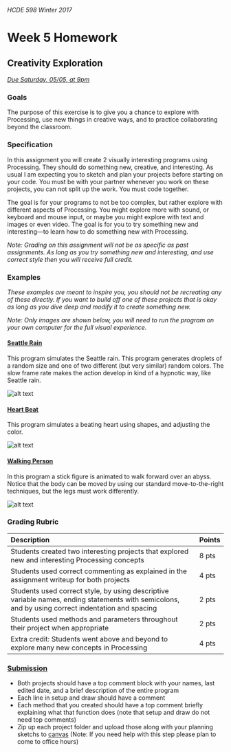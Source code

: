 _HCDE 598 Winter 2017_
# Week 5 Homework

## Creativity Exploration
_[Due Saturday, 05/05, at 9pm](https://canvas.uw.edu/courses/1158649/assignments/3672947)_

### Goals
The purpose of this exercise is to give you a chance to explore with Processing, use new things in creative ways, and to practice collaborating beyond the classroom.

### Specification
In this assignment you will create 2 visually interesting programs using Processing. They should do something new, creative, and interesting. As usual I am expecting you to sketch and plan your projects before starting on your code. You must be with your partner whenever you work on these projects, you can not split up the work. You must code together.

The goal is for your programs to not be too complex, but rather explore with different aspects of Processing. You might explore more with sound, or keyboard and mouse input, or maybe you might explore with text and images or even video. The goal is for you to try something new and interesting—to learn how to do something new with Processing.

_Note: Grading on this assignment will not be as specific as past assignments. As long as you try something new and interesting, and use correct style then you will receive full credit._

### Examples
_These examples are meant to inspire you, you should not be recreating any of these directly. If you want to build off one of these projects that is okay as long as you dive deep and modify it to create something new._

_Note: Only images are shown below, you will need to run the program on your own computer for the full visual experience._

#### [Seattle Rain](../code/seattle_rain.pde)
This program simulates the Seattle rain. This program generates droplets of a random size and one of two different (but very similar) random colors. The slow frame rate makes the action develop in kind of a hypnotic way, like Seattle rain.

![alt text][rain]

#### [Heart Beat](../code/heart.pde)
This program simulates a beating heart using shapes, and adjusting the color.

![alt text][heart]

#### [Walking Person](../code/walking_person.pde)
In this program a stick figure is animated to walk forward over an abyss. Notice that the body can be moved by using our standard move-to-the-right techniques, but the legs must work differently. 

![alt text][walking-person]

### Grading Rubric

| Description | Points |
| :--- | :--- |
| Students created two interesting projects that explored new and interesting Processing concepts | 8 pts |
| Students used correct commenting as explained in the assignment writeup for both projects | 4 pts |
| Students used correct style, by using descriptive variable names, ending statements with semicolons, and by using correct indentation and spacing | 2 pts |
| Students used methods and parameters throughout their project when appropriate | 2 pts |
| Extra credit: Students went above and beyond to explore many new concepts in Processing | 4 pts |


### [Submission](https://canvas.uw.edu/courses/1158649/assignments/3672947)
* Both projects should have a top comment block with your names, last edited date, and a brief description of the entire program
* Each line in setup and draw should have a comment
* Each method that you created should have a top comment briefly explaining what that function does (note that setup and draw do not need top comments)
* Zip up each project folder and upload those along with your planning sketchs to [canvas](https://canvas.uw.edu/courses/1158649/assignments/3672952) (Note: If you need help with this step please plan to come to office hours)

[rain]: https://github.com/susanev/uw-hcde-creative-computing/blob/master/lessons/week4/homework/images/seattle_rain.png "Seattle Rain Project"

[heart]: https://github.com/susanev/uw-hcde-creative-computing/blob/master/lessons/week4/homework/images/heart.png "Beating Heart Project"

[walking-person]: https://github.com/susanev/uw-hcde-creative-computing/blob/master/lessons/week4/homework/images/walking_person.png "Walking Person Project"
